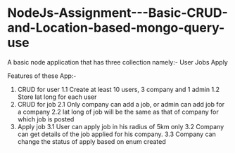# NodeJs-Assignment---Basic-CRUD-and-Location-based-mongo-query-use

A basic node application that has three collection namely:-
User
Jobs
Apply

Features of these App:-

1. CRUD for user
    1.1 Create at least 10 users, 3 company and 1 admin
    1.2 Store lat long for each user
2. CRUD for job
    2.1 Only company can add a job, or admin can add job for a company
    2.2 lat long of job will be the same as that of company for which job is posted
3. Apply job
    3.1 User can apply job in his radius of 5km only
    3.2 Company can get details of the job applied for his company.
    3.3 Company can change the status of apply based on enum created
